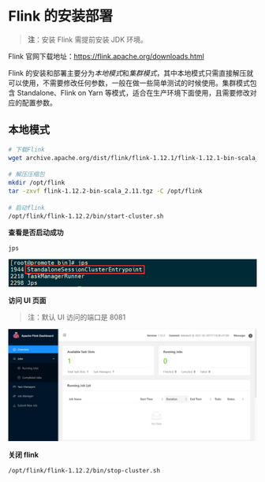 # Flink 的安装部署

> **注**：安装 Flink 需提前安装 JDK 环境。

Flink 官网下载地址：<https://flink.apache.org/downloads.html>

Flink 的安装和部署主要分为*本地模式*和*集群模式*，其中本地模式只需直接解压就可以使用，不需要修改任何参数，一般在做一些简单测试的时候使用。集群模式包含 Standalone、Flink on Yarn 等模式，适合在生产环境下面使用，且需要修改对应的配置参数。

## 本地模式

```bash
# 下载Flink
wget archive.apache.org/dist/flink/flink-1.12.1/flink-1.12.1-bin-scala_2.11.tgz

# 解压压缩包
mkdir /opt/flink
tar -zxvf flink-1.12.2-bin-scala_2.11.tgz -C /opt/flink

# 启动flink
/opt/flink/flink-1.12.2/bin/start-cluster.sh
```

**查看是否启动成功**

```bash
jps
```

![](images/README-20210311171520.png)

**访问 UI 页面**

> 注：默认 UI 访问的端口是 8081

![UI 页面](images/README-20210311172709.png)

**关闭 flink**

```bash
/opt/flink/flink-1.12.2/bin/stop-cluster.sh
```